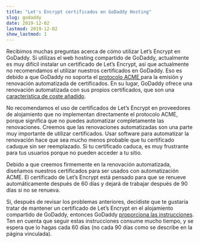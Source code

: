 ```yaml
---
title: "Let's Encrypt certificados en GoDaddy Hosting"
slug: godaddy
date: 2019-12-02
lastmod: 2019-12-02
show_lastmod: 1
---
```



Recibimos muchas preguntas acerca de cómo utilizar Let’s Encrypt en GoDaddy. Si utilizas el web hosting compartido de GoDaddy, actualmente es muy difícil instalar un certificado de Let’s Encrypt, así que actualmente no recomendamos el utilizar nuestros certificados en GoDaddy. Eso es debido a que GoDaddy no soporta el [protocolo ACME ](https://tools.ietf.org/html/rfc8555) para la emisión y renovación automatizada de certificados. En su lugar, GoDaddy ofrece una renovación automatizada con sus propios certificados, que son una [característica de coste añadido](https://www.godaddy.com/web-security/ssl-certificate).

No recomendamos el uso de certificados de Let’s Encrypt en proveedores de alojamiento que no implementan directamente el protocolo ACME, porque significa que no puedes automatizar completamente las renovaciones. Creemos que las renovaciones automatizadas son una parte muy importante de utilizar certificados. Usar software para automatizar la renovación hace que sea mucho menos probable que tu certificado caduque sin ser reemplazado. Si tu certificado caduca, es muy frustrante para tus usuarios porque no pueden acceder a tu sitio.

Debido a que creemos firmemente en la renovación automatizada, diseñamos nuestros certificados para ser usados con automatización ACME. El certificado de Let’s Encrypt está pensado para que se renueve automáticamente después de 60 días y dejará de trabajar después de 90 días si no se renueva.

Si, después de revisar los problemas anteriores, decidiste que te gustaría tratar de mantener un certificado de Let’s Encrypt en el alojamiento compartido de GoDaddy, entonces GoDaddy [proporciona las instrucciones](https://www.godaddy.com/help/install-a-lets-encrypt-certificate-on-your-cpanel-hosting-account-28023). Ten en cuenta que seguir estas instrucciones consume mucho tiempo, y se espera que lo hagas cada 60 días (no cada 90 días como se describe en la página vinculada).
